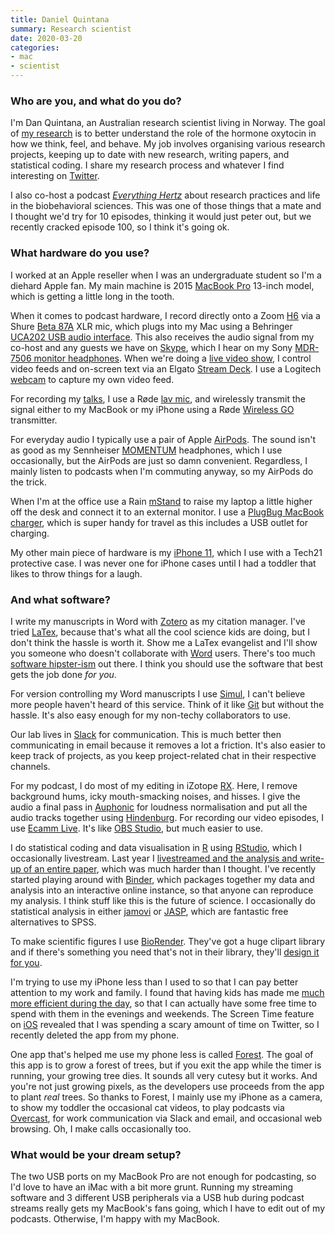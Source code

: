 ```yaml
---
title: Daniel Quintana
summary: Research scientist 
date: 2020-03-20
categories:
- mac
- scientist
---
```


### Who are you, and what do you do?

I'm Dan Quintana, an Australian research scientist living in Norway. The goal of [my research](https://www.dsquintana.com/ "Daniel's website.") is to better understand the role of the hormone oxytocin in how we think, feel, and behave. My job involves organising various research projects, keeping up to date with new research, writing papers, and statistical coding. I share my research process and whatever I find interesting on [Twitter](https://twitter.com/dsquintana "Daniel's Twitter account.").

I also co-host a podcast _[Everything Hertz](https://everythinghertz.com/ "Daniel's biobehavorial science podcast.")_ about research practices and life in the biobehavioral sciences. This was one of those things that a mate and I thought we'd try for 10 episodes, thinking it would just peter out, but we recently cracked episode 100, so I think it's going ok.

### What hardware do you use?

I worked at an Apple reseller when I was an undergraduate student so I'm a diehard Apple fan. My main machine is 2015 [MacBook Pro][macbook-pro] 13-inch model, which is getting a little long in the tooth.

When it comes to podcast hardware, I record directly onto a Zoom [H6][] via a Shure [Beta 87A][beta-87a] XLR mic, which plugs into my Mac using a Behringer [UCA202 USB audio interface][uca202]. This also receives the audio signal from my co-host and any guests we have on [Skype][], which I hear on my Sony [MDR-7506 monitor headphones][mdr-7506]. When we're doing a [live video show](https://youtu.be/TzMnlm_IcU4 "A YouTube recording of the 100th episode of Everything Hertz."), I control video feeds and on-screen text via an Elgato [Stream Deck][stream-deck]. I use a Logitech [webcam][c920s] to capture my own video feed.

For recording my [talks](https://youtu.be/Ma1G4-aKR9A "A YouTube recording of one of Daniel's talks."), I use a Røde [lav mic][lavalier-go], and wirelessly transmit the signal either to my MacBook or my iPhone using a Røde [Wireless GO][wireless-go] transmitter.

For everyday audio I typically use a pair of Apple [AirPods][]. The sound isn't as good as my Sennheiser [MOMENTUM][] headphones, which I use occasionally, but the AirPods are just so damn convenient. Regardless, I mainly listen to podcasts when I'm commuting anyway, so my AirPods do the trick.

When I'm at the office use a Rain [mStand][] to raise my laptop a little higher off the desk and connect it to an external monitor. I use a [PlugBug MacBook charger][plugbug-world], which is super handy for travel as this includes a USB outlet for charging.

My other main piece of hardware is my [iPhone 11][iphone-11], which I use with a Tech21 protective case. I was never one for iPhone cases until I had a toddler that likes to throw things for a laugh.

### And what software?

I write my manuscripts in Word with [Zotero][] as my citation manager. I've tried [LaTex][], because that's what all the cool science kids are doing, but I don't think the hassle is worth it. Show me a LaTex evangelist and I'll show you someone who doesn't collaborate with [Word][] users. There's too much [software hipster-ism](https://everythinghertz.com/39i "An Everything Hertz episode about hipsters.") out there. I think you should use the software that best gets the job done *for you*. 

For version controlling my Word manuscripts I use [Simul][], I can't believe more people haven't heard of this service. Think of it like [Git][] but without the hassle. It's also easy enough for my non-techy collaborators to use. 

Our lab lives in [Slack][] for communication. This is much better then communicating in email because it removes a lot a friction. It's also easier to keep track of projects, as you keep project-related chat in their respective channels.

For my podcast, I do most of my editing in iZotope [RX][]. Here, I remove background hums, icky mouth-smacking noises, and hisses. I give the audio a final pass in [Auphonic][] for loudness normalisation and put all the audio tracks together using [Hindenburg][]. For recording our video episodes, I use [Ecamm Live][ecamm-live]. It's like [OBS Studio][obs-studio], but much easier to use.

I do statistical coding and data visualisation in [R][] using [RStudio][], which I occasionally livestream. Last year I [livestreamed and the analysis and write-up of an entire paper](https://youtu.be/mZkLlT0Jz7M "A YouTube video of Daniel livecoding in R."), which was much harder than I thought. I've recently started playing around with [Binder][], which packages together my data and analysis into an interactive online instance, so that anyone can reproduce my analysis. I think stuff like this is the future of science. I occasionally do statistical analysis in either [jamovi][] or [JASP][], which are fantastic free alternatives to SPSS.

To make scientific figures I use [BioRender][]. They've got a huge clipart library and if there's something you need that's not in their library, they'll [design it for you](https://twitter.com/dsquintana/status/1225502094473531394 "Daniel's tweet about BioRender.").

I'm trying to use my iPhone less than I used to so that I can pay better attention to my work and family. I found that having kids has made me [much more efficient during the day](https://twitter.com/dsquintana/status/961107677232418816 "Daniel's tweet about being efficient during the day."), so that I can actually have some free time to spend with them in the evenings and weekends. The Screen Time feature on [iOS][] revealed that I was spending a scary amount of time on Twitter, so I recently deleted the app from my phone.

One app that's helped me use my phone less is called [Forest][forest-ios]. The goal of this app is to grow a forest of trees, but if you exit the app while the timer is running, your growing tree dies. It sounds all very cutesy but it works. And you're not just growing pixels, as the developers use proceeds from the app to plant *real* trees. So thanks to Forest, I mainly use my iPhone as a camera, to show my toddler the occasional cat videos, to play podcasts via [Overcast][overcast-ios], for work communication via Slack and email, and occasional web browsing. Oh, I make calls occasionally too.

### What would be your dream setup?

The two USB ports on my MacBook Pro are not enough for podcasting, so I'd love to have an iMac with a bit more grunt. Running my streaming software and 3 different USB peripherals via a USB hub during podcast streams really gets my MacBook's fans going, which I have to edit out of my podcasts. Otherwise, I'm happy with my MacBook.

[airpods]: https://en.wikipedia.org/wiki/AirPods "Wireless in-ear headphones."
[auphonic]: https://auphonic.com/ "A service for analysing and optimising audio."
[beta-87a]: http://web.archive.org/web/20190414174748/http://www.shure.com:80/americas/products/microphones/beta/beta-87A-vocal-microphone "A condenser microphone."
[binder]: http://web.archive.org/web/20221225164940/https://mybinder.org/ "A service for sharing Jupyter notebooks online."
[biorender]: https://www.biorender.com/ "A scientific diagram tool."
[c920s]: https://www.logitech.com/en-us/product/hd-pro-webcam-c920s.html "A webcam."
[ecamm-live]: https://www.ecamm.com/mac/ecammlive/ "Streaming production software."
[forest-ios]: https://www.forestapp.cc/ "An app to help you focus."
[git]: https://git-scm.com/ "A version control system."
[h6]: https://zoomcorp.com/en/us/handheld-recorders/handheld-recorders/h6-audio-recorder/ "A portable six-track recorder."
[hindenburg]: https://hindenburg.com/ "A suite of tools for editing radio and podcasts."
[ios]: https://www.apple.com/ios/ "A mobile operating system."
[iphone-11]: https://en.wikipedia.org/wiki/IPhone_11 "A 6.06 inch iOS smartphone."
[jamovi]: https://www.jamovi.org/ "Statistical spreadsheet software."
[jasp]: https://jasp-stats.org/ "Statistical analysis software."
[latex]: https://www.latex-project.org/ "Typesetting software."
[lavalier-go]: https://rode.com/en/microphones/lavaliergo "A wearable microphone."
[macbook-pro]: https://www.apple.com/macbook-pro/ "A laptop."
[mdr-7506]: http://web.archive.org/web/20230522193817/https://www.amazon.com/Sony-MDR7506-Professional-Diaphragm-Headphone/dp/B000AJIF4E "Studio-quality headphones."
[momentum]: https://www.sennheiser-hearing.com/en-US/p/momentum-2/ "Over-the-ear headphones."
[mstand]: https://www.raindesigninc.com/mstand.html "A laptop stand."
[obs-studio]: https://obsproject.com/ "Video recording and streaming software."
[overcast-ios]: https://apps.apple.com/us/app/overcast-podcast-player/id888422857 "A podcast app."
[plugbug-world]: https://mashable.com/archive/plugbug-world "A USB hub for the MacBook charger."
[r]: http://www.r-project.org/ "Software for statistical computing and graphics."
[rstudio]: https://posit.co/ "An IDE for the R language."
[rx]: https://www.izotope.com/en/products/rx.html "Audio repair software."
[simul]: https://www.simuldocs.com/ "A version control and collaboriation service for Word documents."
[skype]: https://www.skype.com/en/ "Voice and video chat software."
[slack]: https://slack.com/intl/ja-jp/ "A collaboration service."
[stream-deck]: https://www.elgato.com/us/en/p/stream-deck-mk2-black "A programmable keyboard with 15 LCD keys."
[uca202]: https://www.behringer.com/product.html?modelCode=P0484 "A USB audio interface."
[wireless-go]: https://rode.com/en/wireless/wirelessgo "A wireless microphone system."
[word]: https://www.microsoft.com/en-us/microsoft-365/word "A document editor."
[zotero]: https://www.zotero.org/ "A research tool."
